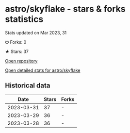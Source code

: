 # astro/skyflake - stars & forks statistics

Stats updated on Mar 2023, 31

☋ Forks: 0

★ Stars: 37

[Open repository](https://github.com/astro/skyflake)

[Open detailed stats for astro/skyflake](https://reviewgithub.com/rep/astro/skyflake)

## Historical data
| Date | Stars | Forks |
|------|-------|-------|
| 2023-03-31 | 37 | - | 
| 2023-03-29 | 36 | - | 
| 2023-03-28 | 36 | - | 

